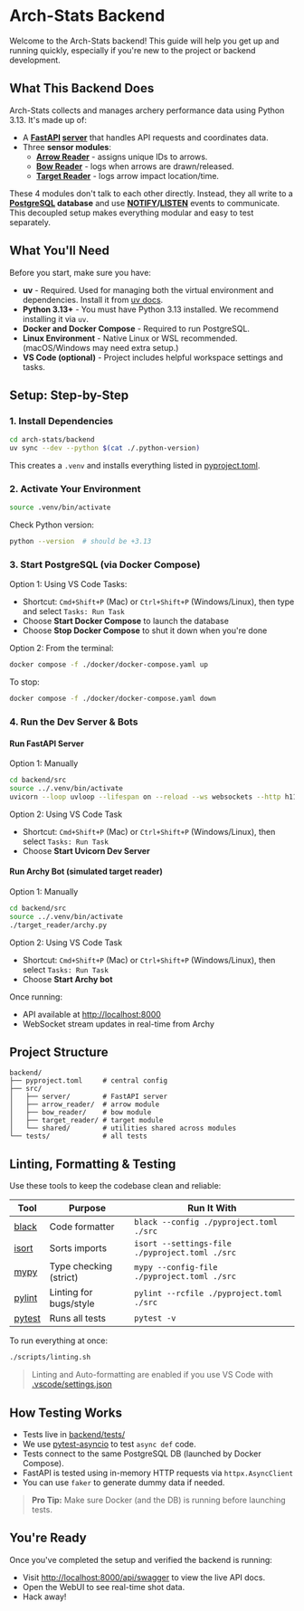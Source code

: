 # Arch-Stats Backend

Welcome to the Arch-Stats backend! This guide will help you get up and running quickly, especially if you're new to the project or backend development.

## What This Backend Does

Arch-Stats collects and manages archery performance data using Python 3.13. It's made up of:

* A **[FastAPI](https://fastapi.tiangolo.com/) [server](./src/server/)** that handles API requests and coordinates data.
* Three **sensor modules**:
  * **[Arrow Reader](./src/arrow_reader/)** - assigns unique IDs to arrows.
  * **[Bow Reader](./src/bow_reader/)** - logs when arrows are drawn/released.
  * **[Target Reader](./src/target_reader/)** - logs arrow impact location/time.

These 4 modules don't talk to each other directly. Instead, they all write to a **[PostgreSQL](https://www.postgresql.org/docs/) database** and use **[NOTIFY](https://www.postgresql.org/docs/current/sql-notify.html)/[LISTEN](https://www.postgresql.org/docs/current/sql-listen.html)** events to communicate. This decoupled setup makes everything modular and easy to test separately.

## What You'll Need

Before you start, make sure you have:

* **uv** - Required. Used for managing both the virtual environment and dependencies. Install it from [uv docs](https://docs.astral.sh/uv).
* **Python 3.13+** - You must have Python 3.13 installed. We recommend installing it via `uv`.
* **Docker and Docker Compose** - Required to run PostgreSQL.
* **Linux Environment** - Native Linux or WSL recommended. (macOS/Windows may need extra setup.)
* **VS Code (optional)** - Project includes helpful workspace settings and tasks.

## Setup: Step-by-Step

### 1.  Install Dependencies

```bash
cd arch-stats/backend
uv sync --dev --python $(cat ./.python-version)
```

This creates a `.venv` and installs everything listed in [pyproject.toml](./pyproject.toml).

### 2. Activate Your Environment

```bash
source .venv/bin/activate
```

Check Python version:

```bash
python --version  # should be +3.13
```

### 3. Start PostgreSQL (via Docker Compose)

Option 1: Using VS Code Tasks:

* Shortcut: `Cmd+Shift+P` (Mac) or `Ctrl+Shift+P` (Windows/Linux), then type and select `Tasks: Run Task`
* Choose **Start Docker Compose** to launch the database
* Choose **Stop Docker Compose** to shut it down when you're done

Option 2: From the terminal:

```bash
docker compose -f ./docker/docker-compose.yaml up
```

To stop:

```bash
docker compose -f ./docker/docker-compose.yaml down
```

### 4. Run the Dev Server & Bots

#### Run FastAPI Server

Option 1: Manually

```bash
cd backend/src
source ../.venv/bin/activate
uvicorn --loop uvloop --lifespan on --reload --ws websockets --http h11 --use-colors --log-level debug --timeout-graceful-shutdown 10 --factory --limit-concurrency 10 server.app:run
```

Option 2: Using VS Code Task

* Shortcut: `Cmd+Shift+P` (Mac) or `Ctrl+Shift+P` (Windows/Linux), then select `Tasks: Run Task`
* Choose **Start Uvicorn Dev Server**

#### Run Archy Bot (simulated target reader)

Option 1: Manually

```bash
cd backend/src
source ../.venv/bin/activate
./target_reader/archy.py
```

Option 2: Using VS Code Task

* Shortcut: `Cmd+Shift+P` (Mac) or `Ctrl+Shift+P` (Windows/Linux), then select `Tasks: Run Task`
* Choose **Start Archy bot**

Once running:

* API available at <http://localhost:8000>
* WebSocket stream updates in real-time from Archy

## Project Structure

```text
backend/
├── pyproject.toml     # central config
├── src/
│   ├── server/        # FastAPI server
│   ├── arrow_reader/  # arrow module
│   ├── bow_reader/    # bow module
│   ├── target_reader/ # target module
│   └── shared/        # utilities shared across modules
└── tests/             # all tests
```

## Linting, Formatting & Testing

Use these tools to keep the codebase clean and reliable:

| Tool                                                      | Purpose                | Run It With                                    |
| --------------------------------------------------------- | ---------------------- | ---------------------------------------------- |
| [black](https://black.readthedocs.io/en/stable/)          | Code formatter         | `black --config ./pyproject.toml ./src`        |
| [isort](https://pycqa.github.io/isort/)                   | Sorts imports          | `isort --settings-file ./pyproject.toml ./src` |
| [mypy](https://mypy.readthedocs.io/en/stable/)            | Type checking (strict) | `mypy --config-file ./pyproject.toml ./src`    |
| [pylint](https://pylint.readthedocs.io/en/stable/)        | Linting for bugs/style | `pylint --rcfile ./pyproject.toml ./src`       |
| [pytest](https://docs.pytest.org/en/stable/contents.html) | Runs all tests         | `pytest -v`                                    |

To run everything at once:

```bash
./scripts/linting.sh
```

> Linting and Auto-formatting are enabled if you use VS Code with [.vscode/settings.json](../.vscode/settings.json)

## How Testing Works

* Tests live in [backend/tests/](./tests/)
* We use [pytest-asyncio](https://pytest-asyncio.readthedocs.io/en/stable/) to test `async def` code.
* Tests connect to the same PostgreSQL DB (launched by Docker Compose).
* FastAPI is tested using in-memory HTTP requests via `httpx.AsyncClient`
* You can use `faker` to generate dummy data if needed.

> **Pro Tip:** Make sure Docker (and the DB) is running before launching tests.

## You're Ready

Once you've completed the setup and verified the backend is running:

* Visit <http://localhost:8000/api/swagger> to view the live API docs.
* Open the WebUI to see real-time shot data.
* Hack away!
